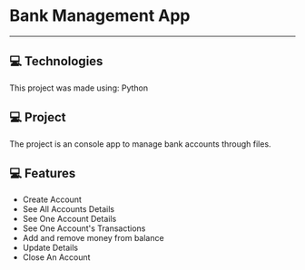 # Bank Management App

<hr />

## 	💻 Technologies

This project was made using: Python

## 	💻 Project

The project is an console app to manage bank accounts through files.

## 	💻 Features

- Create Account
- See All Accounts Details
- See One Account Details
- See One Account's Transactions
- Add and remove money from balance
- Update Details
- Close An Account
